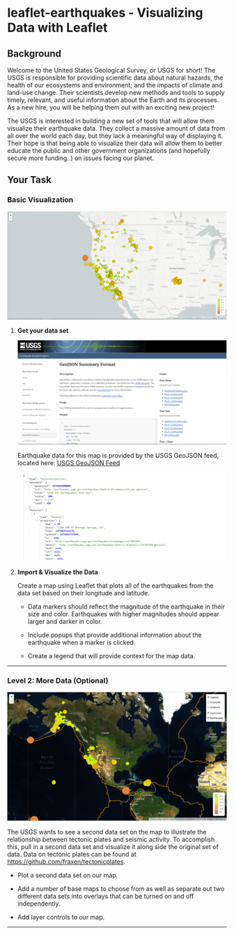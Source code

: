 # leaflet-earthquakes - Visualizing Data with Leaflet

## Background

Welcome to the United States Geological Survey, or USGS for short! The USGS is responsible for providing scientific data about natural hazards, the health of our ecosystems and environment; and the impacts of climate and land-use change. Their scientists develop new methods and tools to supply timely, relevant, and useful information about the Earth and its processes. As a new hire, you will be helping them out with an exciting new project!

The USGS is interested in building a new set of tools that will allow them visualize their earthquake data. They collect a massive amount of data from all over the world each day, but they lack a meaningful way of displaying it. Their hope is that being able to visualize their data will allow them to better educate the public and other government organizations (and hopefully secure more funding..) on issues facing our planet.

## Your Task

### Basic Visualization

![2-BasicMap](Images/2-BasicMap.png)

1. **Get your data set**

   ![3-Data](Images/3-Data.png)

   Earthquake data for this map is provided by the USGS GeoJSON feed, located here: [USGS GeoJSON Feed](http://earthquake.usgs.gov/earthquakes/feed/v1.0/geojson.php)

   ![4-JSON](Images/4-JSON.png)

2. **Import & Visualize the Data**

   Create a map using Leaflet that plots all of the earthquakes from the data set based on their longitude and latitude.

   * Data markers should reflect the magnitude of the earthquake in their size and color. Earthquakes with higher magnitudes should appear larger and darker in color.

   * Include popups that provide additional information about the earthquake when a marker is clicked.

   * Create a legend that will provide context for the map data.

- - -

### Level 2: More Data (Optional)

![5-Advanced](Images/5-Advanced.png)

The USGS wants to see a second data set on the map to illustrate the relationship between tectonic plates and seismic activity. To accomplish this, pull in a second data set and visualize it along side the original set of data. Data on tectonic plates can be found at <https://github.com/fraxen/tectonicplates>.

* Plot a second data set on our map.

* Add a number of base maps to choose from as well as separate out two different data sets into overlays that can be turned on and off independently.

* Add layer controls to our map.

- - -




